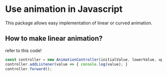 # Use animation in Javascript
This package allows easy implementation of linear or curved animation.

## How to make linear animation?
refer to this code!
```js
const controller = new AnimationController(initialValue, lowerValue, upperValue, duration)
controller.addListener(value => { console.log(value); }
controller.forward();
```
